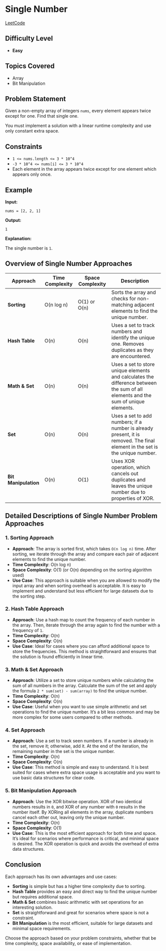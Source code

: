# Single Number

[LeetCode](https://leetcode.com/problems/single-number/description/)

## Difficulty Level

- **Easy**

## Topics Covered

- Array
- Bit Manipulation

## Problem Statement

Given a non-empty array of integers `nums`, every element appears twice except for one. Find that single one.

You must implement a solution with a linear runtime complexity and use only constant extra space.

## Constraints

- `1 <= nums.length <= 3 * 10^4`
- `-3 * 10^4 <= nums[i] <= 3 * 10^4`
- Each element in the array appears twice except for one element which appears only once.

## Example

**Input:**

```plaintext
nums = [2, 2, 1]
```

**Output:**

```plaintext
1
```

**Explanation:**

The single number is `1`.

## Overview of Single Number Approaches

| Approach             | Time Complexity | Space Complexity | Description                                                                                                                       |
| -------------------- | --------------- | ---------------- | --------------------------------------------------------------------------------------------------------------------------------- |
| **Sorting**          | O(n log n)      | O(1) or O(n)     | Sorts the array and checks for non-matching adjacent elements to find the unique number.                                          |
| **Hash Table**       | O(n)            | O(n)             | Uses a set to track numbers and identify the unique one. Removes duplicates as they are encountered.                              |
| **Math & Set**       | O(n)            | O(n)             | Uses a set to store unique elements and calculates the difference between the sum of all elements and the sum of unique elements. |
| **Set**              | O(n)            | O(n)             | Uses a set to add numbers; if a number is already present, it is removed. The final element in the set is the unique number.      |
| **Bit Manipulation** | O(n)            | O(1)             | Uses XOR operation, which cancels out duplicates and leaves the unique number due to properties of XOR.                           |

## Detailed Descriptions of Single Number Problem Approaches

### 1. Sorting Approach

- **Approach**: The array is sorted first, which takes `O(n log n)` time. After sorting, we iterate through the array and compare each pair of adjacent elements to find the unique number.
- **Time Complexity**: O(n log n)
- **Space Complexity**: O(1) (or O(n) depending on the sorting algorithm used)
- **Use Case**: This approach is suitable when you are allowed to modify the input array and when sorting overhead is acceptable. It is easy to implement and understand but less efficient for large datasets due to the sorting step.

### 2. Hash Table Approach

- **Approach**: Use a hash map to count the frequency of each number in the array. Then, iterate through the array again to find the number with a frequency of `1`.
- **Time Complexity**: O(n)
- **Space Complexity**: O(n)
- **Use Case**: Ideal for cases where you can afford additional space to store the frequencies. This method is straightforward and ensures that the solution is found efficiently in linear time.

### 3. Math & Set Approach

- **Approach**: Utilize a set to store unique numbers while calculating the sum of all numbers in the array. Calculate the sum of the set and apply the formula `2 * sum(set) - sum(array)` to find the unique number.
- **Time Complexity**: O(n)
- **Space Complexity**: O(n)
- **Use Case**: Useful when you want to use simple arithmetic and set operations to find the unique number. It’s a bit less common and may be more complex for some users compared to other methods.

### 4. Set Approach

- **Approach**: Use a set to track seen numbers. If a number is already in the set, remove it; otherwise, add it. At the end of the iteration, the remaining number in the set is the unique number.
- **Time Complexity**: O(n)
- **Space Complexity**: O(n)
- **Use Case**: This method is simple and easy to understand. It is best suited for cases where extra space usage is acceptable and you want to use basic data structures for clear code.

### 5. Bit Manipulation Approach

- **Approach**: Use the XOR bitwise operation. XOR of two identical numbers results in `0`, and XOR of any number with `0` results in the number itself. By XORing all elements in the array, duplicate numbers cancel each other out, leaving only the unique number.
- **Time Complexity**: O(n)
- **Space Complexity**: O(1)
- **Use Case**: This is the most efficient approach for both time and space. It’s ideal for scenarios where performance is critical, and minimal space is desired. The XOR operation is quick and avoids the overhead of extra data structures.

## Conclusion

Each approach has its own advantages and use cases:

- **Sorting** is simple but has a higher time complexity due to sorting.
- **Hash Table** provides an easy and direct way to find the unique number but requires additional space.
- **Math & Set** combines basic arithmetic with set operations for an interesting solution.
- **Set** is straightforward and great for scenarios where space is not a constraint.
- **Bit Manipulation** is the most efficient, suitable for large datasets and minimal space requirements.

Choose the approach based on your problem constraints, whether that be time complexity, space availability, or ease of implementation.
